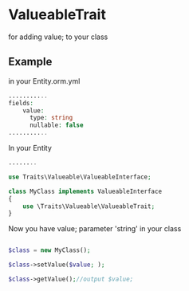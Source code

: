 ValueableTrait
==============

for adding value;  to your class

Example
-------
in your Entity.orm.yml
```php
...........
fields:
    value:
      type: string
      nullable: false
...........
```

In your Entity
```php
........

use Traits\Valueable\ValueableInterface;

class MyClass implements ValueableInterface
{
	use \Traits\Valueable\ValueableTrait;
}

```

Now you have value;  parameter 'string' in your class
```php

$class = new MyClass();

$class->setValue($value; );

$class->getValue();//output $value; 

```
